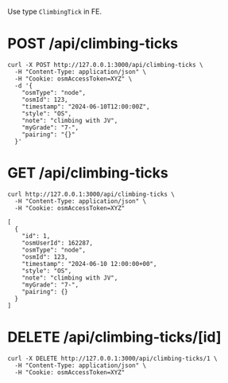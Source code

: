 Use type `ClimbingTick` in FE.

# POST /api/climbing-ticks

```
curl -X POST http://127.0.0.1:3000/api/climbing-ticks \
  -H "Content-Type: application/json" \
  -H "Cookie: osmAccessToken=XYZ" \
  -d '{
    "osmType": "node",
    "osmId": 123,
    "timestamp": "2024-06-10T12:00:00Z",
    "style": "OS",
    "note": "climbing with JV",
    "myGrade": "7-",
    "pairing": "{}"
  }'
```

# GET /api/climbing-ticks

```
curl http://127.0.0.1:3000/api/climbing-ticks \
  -H "Content-Type: application/json" \
  -H "Cookie: osmAccessToken=XYZ"
```

```
[
  {
    "id": 1,
    "osmUserId": 162287,
    "osmType": "node",
    "osmId": 123,
    "timestamp": "2024-06-10 12:00:00+00",
    "style": "OS",
    "note": "climbing with JV",
    "myGrade": "7-",
    "pairing": {}
  }
]
```

# DELETE /api/climbing-ticks/[id]

```
curl -X DELETE http://127.0.0.1:3000/api/climbing-ticks/1 \
  -H "Content-Type: application/json" \
  -H "Cookie: osmAccessToken=XYZ"
```
